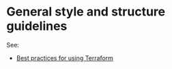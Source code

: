 # General style and structure guidelines

See:

- [Best practices for using Terraform](https://cloud.google.com/docs/terraform/best-practices-for-terraform#general-style)
